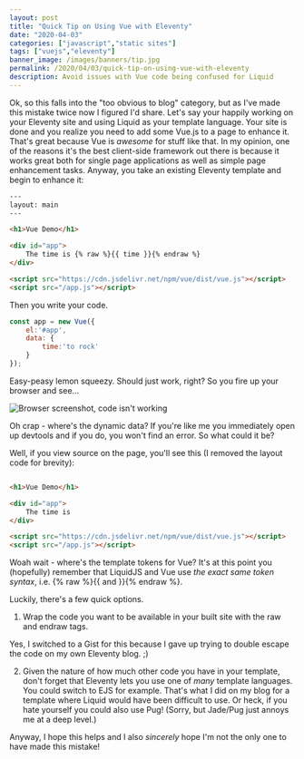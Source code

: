 ```yaml
---
layout: post
title: "Quick Tip on Using Vue with Eleventy"
date: "2020-04-03"
categories: ["javascript","static sites"]
tags: ["vuejs","eleventy"]
banner_image: /images/banners/tip.jpg
permalink: /2020/04/03/quick-tip-on-using-vue-with-eleventy
description: Avoid issues with Vue code being confused for Liquid
---
```


Ok, so this falls into the "too obvious to blog" category, but as I've made this mistake twice now I figured I'd share. Let's say your happily working on your Eleventy site and using Liquid as your template language. Your site is done and you realize you need to add some Vue.js to a page to enhance it. That's great because Vue is *awesome* for stuff like that. In my opinion, one of the reasons it's the best client-side framework out there is because it works great both for single page applications as well as simple page enhancement tasks. Anyway, you take an existing Eleventy template and begin to enhance it:

```html
---
layout: main
---

<h1>Vue Demo</h1>

<div id="app">
	The time is {% raw %}{{ time }}{% endraw %}
</div>

<script src="https://cdn.jsdelivr.net/npm/vue/dist/vue.js"></script>
<script src="/app.js"></script>
```

Then you write your code.

```js
const app = new Vue({
	el:'#app',
	data: {
		time:'to rock'
	}
});
```

Easy-peasy lemon squeezy. Should just work, right? So you fire up your browser and see...

<img data-src="https://static.raymondcamden.com/images/2020/04/vd1.png" alt="Browser screenshot, code isn't working" class="lazyload imgborder imgcenter">

Oh crap - where's the dynamic data? If you're like me you immediately open up devtools and if you do, you won't find an error. So what could it be?

Well, if you view source on the page, you'll see this (I removed the layout code for brevity):

```html

<h1>Vue Demo</h1>

<div id="app">
	The time is 
</div>

<script src="https://cdn.jsdelivr.net/npm/vue/dist/vue.js"></script>
<script src="/app.js"></script>
```

Woah wait - where's the template tokens for Vue? It's at this point you (hopefully) remember that LiquidJS and Vue use *the exact same token syntax*, i.e. {% raw %}{{ and }}{% endraw %}.

Luckily, there's a few quick options. 

1) Wrap the code you want to be available in your built site with the raw and endraw tags. 

<script src="https://gist.github.com/cfjedimaster/ea6006f41307b8450ea3cde3b1223d0f.js"></script>

Yes, I switched to a Gist for this because I gave up trying to double escape the code on my own Eleventy blog. ;)

2) Given the nature of how much other code you have in your template, don't forget that Eleventy lets you use one of *many* template languages. You could switch to EJS for example. That's what I did on my blog for a template where Liquid would have been difficult to use. Or heck, if you hate yourself you could also use Pug! (Sorry, but Jade/Pug just annoys me at a deep level.)

Anyway, I hope this helps and I also *sincerely* hope I'm not the only one to have made this mistake!